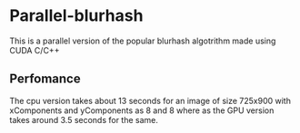 # Parallel-blurhash
This is a parallel version of the popular blurhash algotrithm made using CUDA C/C++

## Perfomance
The cpu version takes about 13 seconds for an image of size 725x900 with xComponents and yComponents as 8 and 8 where as the GPU version takes around 3.5 seconds for the same.
